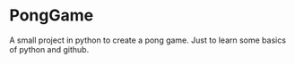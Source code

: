 # PongGame
A small project in python to create a pong game. Just to learn some basics of python and github.
